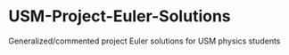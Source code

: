 # USM-Project-Euler-Solutions
Generalized/commented project Euler solutions for USM physics students
